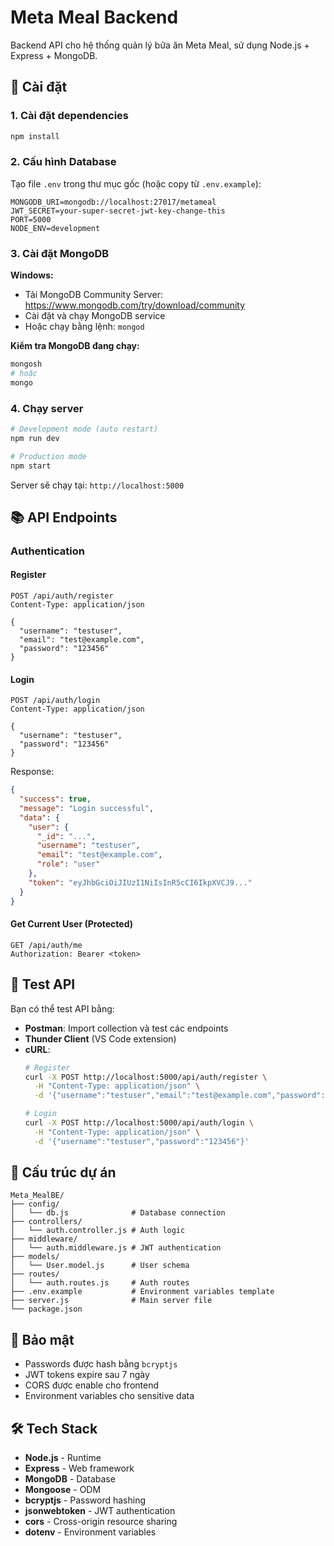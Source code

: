 # Meta Meal Backend

Backend API cho hệ thống quản lý bữa ăn Meta Meal, sử dụng Node.js + Express + MongoDB.

## 🚀 Cài đặt

### 1. Cài đặt dependencies

```bash
npm install
```

### 2. Cấu hình Database

Tạo file `.env` trong thư mục gốc (hoặc copy từ `.env.example`):

```env
MONGODB_URI=mongodb://localhost:27017/metameal
JWT_SECRET=your-super-secret-jwt-key-change-this
PORT=5000
NODE_ENV=development
```

### 3. Cài đặt MongoDB

**Windows:**
- Tải MongoDB Community Server: https://www.mongodb.com/try/download/community
- Cài đặt và chạy MongoDB service
- Hoặc chạy bằng lệnh: `mongod`

**Kiểm tra MongoDB đang chạy:**
```bash
mongosh
# hoặc
mongo
```

### 4. Chạy server

```bash
# Development mode (auto restart)
npm run dev

# Production mode
npm start
```

Server sẽ chạy tại: `http://localhost:5000`

## 📚 API Endpoints

### Authentication

#### Register
```http
POST /api/auth/register
Content-Type: application/json

{
  "username": "testuser",
  "email": "test@example.com",
  "password": "123456"
}
```

#### Login
```http
POST /api/auth/login
Content-Type: application/json

{
  "username": "testuser",
  "password": "123456"
}
```

Response:
```json
{
  "success": true,
  "message": "Login successful",
  "data": {
    "user": {
      "_id": "...",
      "username": "testuser",
      "email": "test@example.com",
      "role": "user"
    },
    "token": "eyJhbGciOiJIUzI1NiIsInR5cCI6IkpXVCJ9..."
  }
}
```

#### Get Current User (Protected)
```http
GET /api/auth/me
Authorization: Bearer <token>
```

## 🧪 Test API

Bạn có thể test API bằng:
- **Postman**: Import collection và test các endpoints
- **Thunder Client** (VS Code extension)
- **cURL**:
  ```bash
  # Register
  curl -X POST http://localhost:5000/api/auth/register \
    -H "Content-Type: application/json" \
    -d '{"username":"testuser","email":"test@example.com","password":"123456"}'

  # Login
  curl -X POST http://localhost:5000/api/auth/login \
    -H "Content-Type: application/json" \
    -d '{"username":"testuser","password":"123456"}'
  ```

## 📁 Cấu trúc dự án

```
Meta_MealBE/
├── config/
│   └── db.js              # Database connection
├── controllers/
│   └── auth.controller.js # Auth logic
├── middleware/
│   └── auth.middleware.js # JWT authentication
├── models/
│   └── User.model.js      # User schema
├── routes/
│   └── auth.routes.js     # Auth routes
├── .env.example           # Environment variables template
├── server.js              # Main server file
└── package.json
```

## 🔐 Bảo mật

- Passwords được hash bằng `bcryptjs`
- JWT tokens expire sau 7 ngày
- CORS được enable cho frontend
- Environment variables cho sensitive data

## 🛠️ Tech Stack

- **Node.js** - Runtime
- **Express** - Web framework
- **MongoDB** - Database
- **Mongoose** - ODM
- **bcryptjs** - Password hashing
- **jsonwebtoken** - JWT authentication
- **cors** - Cross-origin resource sharing
- **dotenv** - Environment variables
